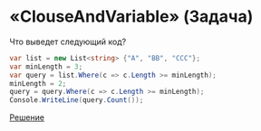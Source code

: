 # «ClouseAndVariable» (Задача)

Что выведет следующий код?

```cs
var list = new List<string> {"A", "BB", "CCC"};
var minLength = 3;
var query = list.Where(c => c.Length >= minLength);
minLength = 2;
query = query.Where(c => c.Length >= minLength);
Console.WriteLine(query.Count());
```

[Решение](./ClouseAndVariable-A.md)
